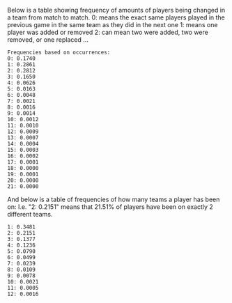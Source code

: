 Below is a table showing frequency of amounts of players being changed in a team from match to match.
0: means the exact same players played in the previous game in the same team as they did in the next one
1: means one player was added or removed
2: can mean two were added, two were removed, or one replaced
...

```
Frequencies based on occurrences:
0: 0.1740
1: 0.2861
2: 0.2812
3: 0.1650
4: 0.0626
5: 0.0163
6: 0.0048
7: 0.0021
8: 0.0016
9: 0.0014
10: 0.0012
11: 0.0010
12: 0.0009
13: 0.0007
14: 0.0004
15: 0.0003
16: 0.0002
17: 0.0001
18: 0.0000
19: 0.0001
20: 0.0000
21: 0.0000
```

And below is a table of frequencies of how many teams a player has been on:
I.e. "2: 0.2151" means that 21.51% of players have been on exactly 2 different teams.
```
1: 0.3481
2: 0.2151
3: 0.1377
4: 0.1236
5: 0.0790
6: 0.0499
7: 0.0239
8: 0.0109
9: 0.0078
10: 0.0021
11: 0.0005
12: 0.0016
```

